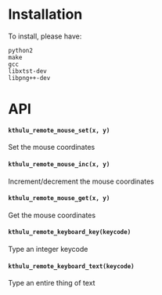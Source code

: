 # Installation

To install, please have:
```
python2
make
gcc
libxtst-dev
libpng++-dev
```

# API

#### `kthulu_remote_mouse_set(x, y)`

Set the mouse coordinates

#### `kthulu_remote_mouse_inc(x, y)`

Increment/decrement the mouse coordinates

#### `kthulu_remote_mouse_get(x, y)`

Get the mouse coordinates

#### `kthulu_remote_keyboard_key(keycode)`

Type an integer keycode

#### `kthulu_remote_keyboard_text(keycode)`

Type an entire thing of text
